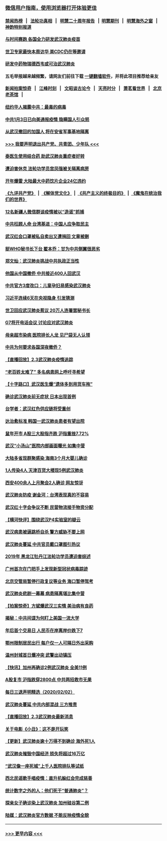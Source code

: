 ### [微信用户指南，使用浏览器打开体验更佳](https://github.com/gfw-breaker/banned-news1/blob/master/indexes/wechat-guide.md?t=0)
#### [禁闻热榜](热点新闻.md?t=0)  &nbsp;&nbsp;|&nbsp;&nbsp; [法轮功真相](https://github.com/gfw-breaker/truth/blob/master/README.md?t=0) &nbsp;&nbsp;|&nbsp;&nbsp; [明慧二十周年报告](https://github.com/gfw-breaker/mh-reports/blob/master/README.md?t=0) &nbsp;&nbsp;|&nbsp;&nbsp;[明慧期刊](https://github.com/gfw-breaker/mh-qikan) &nbsp;&nbsp;|&nbsp;&nbsp; [明慧海外之窗](https://github.com/gfw-breaker/mh-news/blob/master/README.md?t=0) &nbsp;&nbsp;|&nbsp;&nbsp; [神韵特别报道](https://github.com/gfw-breaker/mh-news/blob/master/shenyun.md?t=0)
#### [与时间赛跑  各国全力研发武汉肺炎疫苗](../pages/nsc413/n11842149.md?t=02040411) 
#### [世卫专家最快本周访华 美CDC仍在等邀请](../pages/nsc413/n11842198.md?t=02040411) 
#### [研发中药物瑞德西韦或可治武汉肺炎](../pages/nsc413/n11842100.md?t=02040411) 
#### 五毛举报越来越频繁，请网友们前往下载 [一键翻墙软件](https://github.com/gfw-breaker/ssr-accounts)，并将此项目推荐给亲友
#### [新闻拍案惊奇](https://github.com/gfw-breaker/banned-news1/blob/master/pages/link4.md) &nbsp;&nbsp;|&nbsp;&nbsp; [江峰时刻](https://github.com/gfw-breaker/banned-news1/blob/master/pages/link4.md) &nbsp;&nbsp;|&nbsp;&nbsp; [文昭谈古论今](https://github.com/gfw-breaker/banned-news1/blob/master/pages/link4.md) &nbsp;&nbsp;|&nbsp;&nbsp; [天亮时分](https://github.com/gfw-breaker/banned-news1/blob/master/pages/link4.md) &nbsp;&nbsp;|&nbsp;&nbsp; [萧茗看世界](https://github.com/gfw-breaker/banned-news1/blob/master/pages/link4.md) &nbsp;&nbsp;|&nbsp;&nbsp; [北京老茶馆](https://github.com/gfw-breaker/banned-news1/blob/master/pages/link4.md) &nbsp;&nbsp;|&nbsp;&nbsp; 
#### [纽约华人揭露中共：最毒的病毒](../pages/nsc413/n11840631.md?t=02040411) 
#### [中共1月3日已向美通报疫情 隐瞒国人引众怒](../pages/nsc413/n11841978.md?t=02040411) 
#### [从武汉撤回的加国人 将在安省军事基地隔离](../pages/nsc413/n11840777.md?t=02040411) 
#### [>>> 我要声明退出共产党、共青团、少年队 <<<](https://github.com/begood0513/goodnews/blob/master/quit/letter.md) 
#### [泰医生使用结合药 助武汉肺炎重症者好转](../pages/nsc413/n11842096.md?t=02040411) 
#### [遭迫害休克 法轮功学员宫凤强被关隔离病房](../pages/nsc413/n11841492.md?t=02040411) 
#### [开年爆雷  大陆最大中药饮片企业24亿违约](../pages/nsc413/n11841904.md?t=02040411) 
#### [《九评共产党》](https://github.com/begood0513/9ping.md/blob/master/README.md) &nbsp;|&nbsp; [《解体党文化》](../../../../jtdwh.md/blob/master/README.md)  &nbsp;|&nbsp; [《共产主义的终极目的》](../../../../gczydzjmd.md/blob/master/README.md) &nbsp;|&nbsp; [《魔鬼在统治我们的世界》](../../../../mgztzwmdsj.md/blob/master/README.md) 
#### [12名新疆人微信群谈疫情被以“造谣”抓捕](../pages/nsc413/n11839897.md?t=02040411) 
#### [中共枉顾人命 台湾基进：中国人应争取民主](../pages/nsc413/n11841532.md?t=02040411) 
#### [武汉红会口罩被私自卖出又遭捐回 文章被删](../pages/nsc413/n11841871.md?t=02040411) 
#### [挺WHO秘书长下台 翟本乔：甘为中共侧翼很恶劣](../pages/nsc413/n11841484.md?t=02040411) 
#### [郑文灿：武汉肺炎挑战中共执政正当性](../pages/nsc413/n11841537.md?t=02040411) 
#### [他国从中国撤侨 中共接近400人回武汉](../pages/nsc413/n11841290.md?t=02040411) 
#### [中共官方3度改口：儿童孕妇易感染武汉肺炎](../pages/nsc413/n11841631.md?t=02040411) 
#### [习近平连续6天在央视隐身 引发猜测](../pages/nsc413/n11841881.md?t=02040411) 
#### [世卫回应武汉肺炎惹议 20万人连署罢秘书长](../pages/nsc413/n11841664.md?t=02040411) 
#### [G7将开电话会议 讨论应对武汉肺炎](../pages/nsc413/n11841658.md?t=02040411) 
#### [母亲超市染病 医院排长人龙 见尸袋无人认领](../pages/nsc413/n11841762.md?t=02040411) 
#### [中共为何要求各国深夜撤侨？](../pages/nsc413/n11841731.md?t=02040411) 
#### [【直播回放】2.3武汉肺炎疫情追踪](../pages/nsc413/n11841577.md?t=02040411) 
#### [“老百姓太难了” 多名病患网上呼吁寻希望](../pages/nsc413/n11841565.md?t=02040411) 
#### [【十字路口】武汉医生爆“遗体多到用货车拖”](../pages/nsc413/n11840013.md?t=02040411) 
#### [确诊武汉肺炎前无症状 日本出现首例](../pages/nsc413/n11841567.md?t=02040411) 
#### [台学者：武汉红色供应链将受重创](../pages/nsc413/n11841596.md?t=02040411) 
#### [达治愈标准 韩国一武汉肺炎患者有望出院](../pages/nsc413/n11841523.md?t=02040411) 
#### [鼠年开市 A股三大股指齐跌 沪指重挫7.72%](../pages/nsc413/n11840461.md?t=02040411) 
#### [武汉“小汤山”医院内部画面曝光 如集中营](../pages/nsc413/n11841060.md?t=02040411) 
#### [大陆多省现群聚感染 海南3个月大婴儿确诊](../pages/nsc413/n11841274.md?t=02040411) 
#### [1人传染4人 天津百货大楼现5例武汉肺炎](../pages/nsc413/n11840677.md?t=02040411) 
#### [西安400余人上月聚会2人确诊 网友惊讶](../pages/nsc413/n11841178.md?t=02040411) 
#### [武汉肺炎防疫 谢金河：台湾表现真的不容易](../pages/nsc413/n11841120.md?t=02040411) 
#### [武汉红十字会争议不断 民营物流接手物资分配](../pages/nsc413/n11840733.md?t=02040411) 
#### [【横河快评】围绕武汉P4实验室的疑云](../pages/nsc413/n11840494.md?t=02040411) 
#### [武汉病患被逼跳桥自杀 警方威胁不要上网](../pages/nsc413/n11838521.md?t=02040411) 
#### [武汉肺炎蔓延 中共官员戴口罩图引热议](../pages/nsc413/n11840917.md?t=02040411) 
#### [2019年 黑龙江牡丹江法轮功学员遭迫害综述](../pages/nsc413/n11839335.md?t=02040411) 
#### [广州首次在门把手上发现新型冠状病毒踪迹](../pages/nsc413/n11840613.md?t=02040411) 
#### [北京交管局暂停行政复议等业务 海口暂停驾考](../pages/nsc413/n11840528.md?t=02040411) 
#### [武汉肺炎悲剧一幕幕 病患隔离堪比集中营](../pages/nsc413/n11838047.md?t=02040411) 
#### [【拍案惊奇】方斌爆武汉三实情 美治病有良药](../pages/nsc413/n11839984.md?t=02040411) 
#### [揭秘：中共间谍为何盯上美国一流大学](../pages/nsc413/n11840270.md?t=02040411) 
#### [年后首个交易日 人民币在岸离岸价跌下7](../pages/nsc413/n11840366.md?t=02040411) 
#### [鄂州限制居民出行 每户仅一人可隔日外出采购](../pages/nsc413/n11839131.md?t=02040411) 
#### [温州封城首日爆冲突 武警出动镇压](../pages/nsc413/n11839881.md?t=02040411) 
#### [【快讯】加州再确诊2例武汉肺炎 全美11例](../pages/nsc413/n11840339.md?t=02040411) 
#### [A股复市 沪指跌穿2800点 中共两招救市无果](../pages/nsc413/n11839859.md?t=02040411) 
#### [每日三退声明精选（2020/02/02）](../pages/nsc413/n11840257.md?t=02040411) 
#### [武汉肺炎蔓延 中共内部混战 三方推责](../pages/nsc413/n11839612.md?t=02040411) 
#### [【直播回放】2.3武汉肺炎最新消息](../pages/nsc413/n11840124.md?t=02040411) 
#### [关于电影《小丑》：这不是开玩笑](../pages/nsc413/n11839360.md?t=02040411) 
#### [【更新】武汉肺炎逾十万得不到确诊 海外死1人](../pages/nsc413/n11801312.md?t=02040411) 
#### [武汉肺炎摧毁中国经济 损失将超过16万亿](../pages/nsc413/n11839723.md?t=02040411) 
#### [“武汉像一座死城”上千人医院排队等试纸](../pages/nsc413/n11839724.md?t=02040411) 
#### [西北民谣歌手唱疫情：直升机躲红会完成慈善](../pages/nsc413/n11839757.md?t=02040411) 
#### [统计数字之外的人：他们死于“普通肺炎”？](../pages/nsc413/n11839788.md?t=02040411) 
#### [探亲女子确诊染上武汉肺炎 加州硅谷第二例](../pages/nsc413/n11839784.md?t=02040411) 
#### [陆媒：武汉肺炎官方数据 不能反映疫情全貌](../pages/nsc413/n11839828.md?t=02040411) 

----
#### [ >>> 更早内容 <<< ](../indexes/nsc413-earlier.md)
